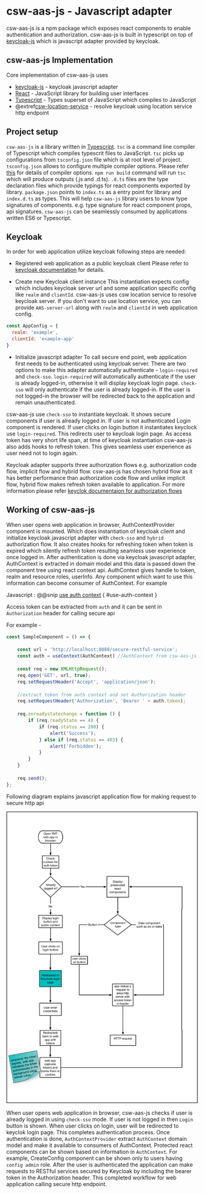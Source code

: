 # csw-aas-js - Javascript adapter

csw-aas-js is a npm package which exposes react components to enable authentication and authorization.
csw-aas-js is built in typescript on top of [keycloak-js](https://www.keycloak.org/docs/latest/securing_apps/index.html#_javascript_adapter)
which is javascript adapter provided by keycloak.

## csw-aas-js Implementation

Core implementation of csw-aas-js uses

- [keycloak-js](https://www.keycloak.org/docs/latest/securing_apps/index.html#_javascript_adapter) - keycloak javascript adapter
- [React](https://reactjs.org/) - JavaScript library for building user interfaces
- [Typescript](https://www.typescriptlang.org/) - Types superset of JavaScript which compiles to JavaScript
- @extref[csw-location-service](csw:services/location) - resolve keycloak using location service http endpoint

## Project setup

`csw-aas-js` is a library written in [Typescript](https://www.typescriptlang.org/). `tsc` is a command line compiler of
Typescript which compiles typescrit files to JavaScript. `tsc` picks up configurations from `tsconfig.json` file which
is at root level of project. `tsconfig.json` allows to configure multiple compiler options. Please refer
[this](https://www.typescriptlang.org/docs/handbook/compiler-options.html) for details of compiler options.
`npm run build` command will run `tsc` which will produce outputs (.js and .d.ts). `.d.ts` files are the type declaration files
which provide typings for react components exported by library. `package.json` points to `index.ts` as a entry point for library
and `index.d.ts` as types. This will help `csw-aas-js` library users to know type signatures of components. e.g. type
signature for react component props, api signatures. `csw-aas-js` can be seamlessly consumed by applications written ES6
or Typescript.

## Keycloak

In order for web application utilize keycloak following steps are needed:

- Registered web application as a public keycloak client
Please refer to [keycloak documentation](https://www.keycloak.org/docs/latest/getting_started/index.html)
for details.

- Create new Keycloak client instance
This instantiation expects config which includes keycloak server url and some application
specific config like `realm` and `clientId`. csw-aas-js uses csw location service to resolve keycloak server. If you
don't want to use location service, you can provide `AAS-server-url` along with `realm` and `clientId` in web application config.

```javascript
const AppConfig = {
  realm: 'example',
  clientId: 'example-app'
}
```
- Initialize javascript adapter
To call secure end point, web application first needs to be authenticated using keycloak server. There are two options to make this adapter automatically authenticate - `login-required` and `check-sso`.
`login-required` will automatically authenticate if the user is already logged-in, otherwise it will display keycloak login page.
`check-sso` will only authenticate if the user is already logged-in. If the user is not logged-in the browser will be redirected back to
the application and remain unauthenticated.

csw-aas-js use `check-sso` to instantiate keycloak. It shows secure components if user is already logged in.
If user is not authenticated Login component is rendered. If user clicks on login button it instantiates keyclock use `login-required`. This redirects
user to keycloak login page. As access token has very short life span, at time of keycloak instantiation csw-aas-js also adds hooks to refresh
token. This gives seamless user experience as user need not to login again.

Keycloak adapter supports three authorization flows e.g. authorization code flow, implicit flow and hybrid flow.
csw-aas-js has chosen hybrid flow as it has better performance than authorization code flow and unlike implicit flow,
hybrid flow makes refresh token available to application. For more information please refer [keyclok documentaion for authorization flows](https://www.keycloak.org/docs/latest/securing_apps/index.html#_javascript_implicit_flow)

## Working of csw-aas-js

When user opens web application in browser, AuthContextProvider component is mounted. Which does instantiation of keycloak
client and initialize keycloak javascript adapter with `check-sso` and `hybrid` authorization flow. It also creates hooks for refreshing token when
token is expired which silently refresh token resulting seamless user experience once logged in. After authentication is done via
keycloak javascript adapter, AuthContext is extracted in domain model and this data is passed down the component tree using
react context api. AuthContext gives handle to token, realm and resource roles, userInfo. Any component which want to use
this information can become consumer of AuthContext. For example

Javascript
:   @@snip [use auth context](../../../../example/src/components/config/context/ConfigServiceProvider.tsx) { #use-auth-context }

Access token can be extracted from `auth` and it can be sent in `Authorization` header for calling secure api

For example -

```javascript
const SampleComponent = () => {

    const url = 'http://localhost:8080/secure-restful-service';
    const auth = useContext(AuthContext) //AuthContext from csw-aas-js

    const req = new XMLHttpRequest();
    req.open('GET', url, true);
    req.setRequestHeader('Accept', 'application/json');

    //extract token from auth context and set Authorization header
    req.setRequestHeader('Authorization', 'Bearer ' + auth.token);

    req.onreadystatechange = function () {
        if (req.readyState == 4) {
            if (req.status == 200) {
                alert('Success');
            } else if (req.status == 403) {
                alert('Forbidden');
            }
        }
    }

    req.send();
};
```

Following diagram explains javascript application flow for making request to secure http api

![javascript-app-flow](../assets/javascript-app-workflow.png)

When user opens web application in browser, csw-aas-js checks if user is already logged in using `check-sso` mode. If user is
not logged in then `Login` button is shown. When user clicks on login, user will be redirected to keyclok login page.
This completes authentication process. Once authentication is done, `AuthContextProvider` extract `AuthContext` domain model and
make it available to consumers of AuthContext. Protected react components can be shown based on information in `AuthContext`.
For example, CreateConfig component can be shown only to users having `config admin` role. After the user is authenticated
the application can make requests to RESTful services secured by Keycloak by including the bearer token in the Authorization header.
This completed workflow for web application calling secure http endpoint.
